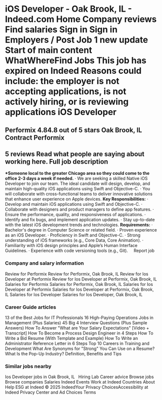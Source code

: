 iOS Developer - Oak Brook, IL - Indeed.com
Home
Company reviews
Find salaries
Sign in
Sign in
Employers / Post Job
1 new update
Start of main content
WhatWhereFind Jobs
This job has expired on Indeed
Reasons could include: the employer is not accepting applications, is not actively hiring, or is reviewing applications
iOS Developer
=============
Performix
4.84.8 out of 5 stars
Oak Brook, IL
Contract
Performix
---------
5 reviews
Read what people are saying about working here.
Full job description
--------------------
**\*Someone local to the greater Chicago area so they could come to the office 2-3 days a week if needed.**
· We are seeking a skilled Native iOS Developer to join our team. The ideal candidate will design, develop, and maintain high-quality iOS applications using Swift and Objective-C.
· You will collaborate with cross-functional teams to deliver innovative solutions that enhance user experience on Apple devices.
**Key Responsibilities:**
· Develop and maintain iOS applications using Swift and Objective-C.
· Collaborate with designers and product managers to define app features.
· Ensure the performance, quality, and responsiveness of applications.
· Identify and fix bugs, and implement application updates.
· Stay up-to-date with the latest iOS development trends and technologies.
**Requirements:**
· Bachelor's degree in Computer Science or related field.
· Proven experience as an iOS Developer.
· Proficiency in Swift and Objective-C.
· Strong understanding of iOS frameworks (e.g., Core Data, Core Animation).
· Familiarity with iOS design principles and Apple’s Human Interface Guidelines.
· Experience with code versioning tools (e.g., Git).
&nbsp;
&nbsp;
Report job
### Company and salary information
Review for Performix
Review for Performix, Oak Brook, IL
Review for Ios Developer at Performix
Review for Ios Developer at Performix, Oak Brook, IL
Salaries for Performix
Salaries for Performix, Oak Brook, IL
Salaries for Ios Developer at Performix
Salaries for Ios Developer at Performix, Oak Brook, IL
Salaries for Ios Developer
Salaries for Ios Developer, Oak Brook, IL
&nbsp;
### Career Guide articles
13 of the Best Jobs for IT Professionals
16 High-Paying Operations Jobs in Management (Plus Salaries)
45 Big 4 Interview Questions (Plus Sample Answers)
How To Answer "What are Your Salary Expectations" [Video + Transcript]
How To Become a Process Design Engineer in 4 Steps
How To Write a Bid Resume (With Template and Example)
How To Write an Administrator Reference Letter in 6 Steps
Top 10 Careers in Training and Development
What Are Synonyms for "Strong" You Can Use on a Resume?
What Is the Pop-Up Industry? Definition, Benefits and Tips
&nbsp;
### Similar jobs nearby
Ios Developer jobs in Oak Brook, IL
&nbsp;
Hiring Lab Career advice Browse jobs Browse companies Salaries Indeed Events Work at Indeed Countries About Help ESG at Indeed
© 2025 IndeedYour Privacy ChoicesAccessibility at Indeed Privacy Center and Ad Choices Terms